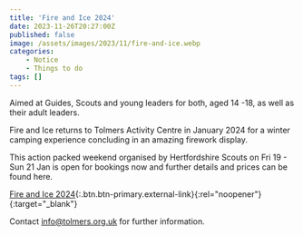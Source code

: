 ```yaml
---
title: 'Fire and Ice 2024'
date: 2023-11-26T20:27:00Z
published: false
image: /assets/images/2023/11/fire-and-ice.webp
categories:
    - Notice
    - Things to do
tags: []
---
```

Aimed at Guides, Scouts and young leaders for both, aged 14 -18, as well as their adult leaders.

Fire and Ice returns to Tolmers Activity Centre in January 2024 for a winter camping experience concluding in an amazing firework display.

This action packed weekend organised by Hertfordshire Scouts on Fri 19 - Sun 21 Jan is open for bookings now and further details and prices can be found here.

[Fire and Ice 2024](https://www.tolmers.org.uk/fireandice){:.btn.btn-primary.external-link}{:rel="noopener"}{:target="_blank"}

Contact <info@tolmers.org.uk> for further information.
